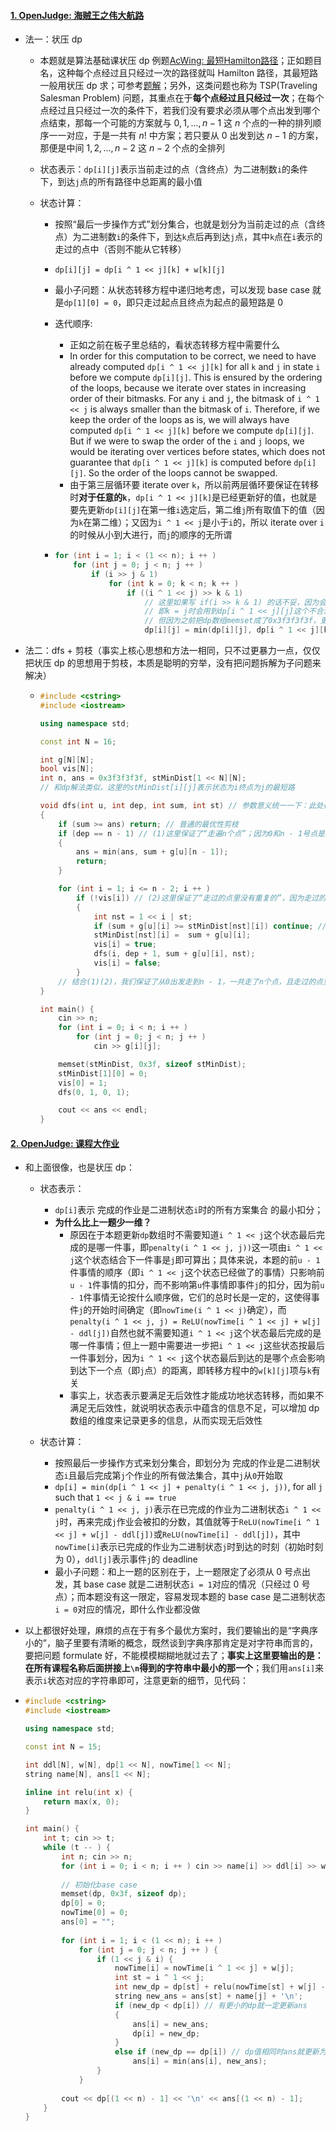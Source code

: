 #### [1. OpenJudge: 海贼王之伟大航路](http://cxsjsx.openjudge.cn/hw202316/C/)

- 法一：状压 dp 

  - 本题就是算法基础课状压 dp 例题[AcWing: 最短Hamilton路径](https://www.acwing.com/problem/content/93/)；正如题目名，这种每个点经过且只经过一次的路径就叫 Hamilton 路径，其最短路一般用状压 dp 求；可参考[题解](https://www.acwing.com/solution/content/15328/)；另外，这类问题也称为 TSP(Traveling Salesman Problem) 问题，其重点在于**每个点经过且只经过一次**；在每个点经过且只经过一次的条件下，若我们没有要求必须从哪个点出发到哪个点结束，那每一个可能的方案就与 $0,1,...,n-1$ 这 $n$ 个点的一种的排列顺序一一对应，于是一共有 $n!$ 中方案；若只要从 $0$ 出发到达 $n-1$ 的方案，那便是中间 $1, 2, ..., n - 2$ 这 $n - 2$ 个点的全排列

  - 状态表示：`dp[i][j]`表示当前走过的点（含终点）为二进制数`i`的条件下，到达`j`点的所有路径中总距离的最小值

  - 状态计算：

    - 按照“最后一步操作方式”划分集合，也就是划分为当前走过的点（含终点）为二进制数`i`的条件下，到达`k`点后再到达`j`点，其中`k`点在`i`表示的走过的点中（否则不能从它转移）

    - `dp[i][j] = dp[i ^ 1 << j][k] + w[k][j]`

    - 最小子问题：从状态转移方程中递归地考虑，可以发现 base case 就是`dp[1][0] = 0`，即只走过起点且终点为起点的最短路是 0

    - 迭代顺序: 

      - 正如之前在板子里总结的，看状态转移方程中需要什么
      - In order for this computation to be correct, we need to have already computed `dp[i ^ 1 << j][k]` for all `k` and `j` in state `i` before we compute `dp[i][j]`. This is ensured by the ordering of the loops, because we iterate over states in increasing order of their bitmasks. For any `i` and `j`, the bitmask of `i ^ 1 << j` is always smaller than the bitmask of `i`. Therefore, if we keep the order of the loops as is, we will always have computed `dp[i ^ 1 << j][k]` before we compute `dp[i][j]`. But if we were to swap the order of the `i` and `j` loops, we would be iterating over vertices before states, which does not guarantee that `dp[i ^ 1 << j][k]` is computed before `dp[i][j]`. So the order of the loops cannot be swapped.
      - 由于第三层循环要 iterate over `k`，所以前两层循环要保证在转移时**对于任意的`k`**，`dp[i ^ 1 << j][k]`是已经更新好的值，也就是要先更新`dp[i][j]`在第一维`i`选定后，第二维`j`所有取值下的值（因为`k`在第二维）；又因为`i ^ 1 << j`是小于`i`的，所以 iterate over `i`的时候从小到大进行，而`j`的顺序的无所谓

    - ```cpp
      for (int i = 1; i < (1 << n); i ++ )
          for (int j = 0; j < n; j ++ )
              if (i >> j & 1)
                  for (int k = 0; k < n; k ++ )
                      if ((i ^ 1 << j) >> k & 1) 
                          // 这里如果写 if(i >> k & 1) 的话不妥，因为会多从一种不合法状态中更新
                          // 即k = j时会用到dp[i ^ 1 << j][j]这个不合法状态
                          // 但因为之前把dp数组memset成了0x3f3f3f3f，更新时不会被使用，所以也能ac
                          dp[i][j] = min(dp[i][j], dp[i ^ 1 << j][k] + w[k][j]);
      ```

- 法二：dfs + 剪枝（事实上核心思想和方法一相同，只不过更暴力一点，仅仅把状压 dp 的思想用于剪枝，本质是聪明的穷举，没有把问题拆解为子问题来解决）

  - ```cpp
    #include <cstring>
    #include <iostream>
    
    using namespace std;
    
    const int N = 16;
    
    int g[N][N];
    bool vis[N];
    int n, ans = 0x3f3f3f3f, stMinDist[1 << N][N];
    // 和dp解法类似，这里的stMinDist[i][j]表示状态为i终点为j的最短路
    
    void dfs(int u, int dep, int sum, int st) // 参数意义统一一下：此处都表示“当前”状况，进到dfs就代表当前到点u，一共到了dep个点，总路径和为sum，二进制状态为st
    {
        if (sum >= ans) return; // 普通的最优性剪枝
        if (dep == n - 1) // (1)这里保证了“走遍n个点”；因为0和n - 1号点是必走的，走了n - 1个点后下一个再走到第n - 1号点（见下方）然后终止
        {
            ans = min(ans, sum + g[u][n - 1]);
            return;
        }
    
        for (int i = 1; i <= n - 2; i ++ )
            if (!vis[i]) // (2)这里保证了“走过的点里没有重复的”，因为走过的就不再走
            {   
                int nst = 1 << i | st;
                if (sum + g[u][i] >= stMinDist[nst][i]) continue; // 状压剪枝
                stMinDist[nst][i] =  sum + g[u][i];
                vis[i] = true;
                dfs(i, dep + 1, sum + g[u][i], nst);
                vis[i] = false;
            }
        // 结合(1)(2)，我们保证了从0出发走到n - 1，一共走了n个点，且走过的点里没有重复的，所以就是一条Hamilton路径
    }
    
    int main() {
        cin >> n;
        for (int i = 0; i < n; i ++ )
            for (int j = 0; j < n; j ++ )
                cin >> g[i][j];
    
        memset(stMinDist, 0x3f, sizeof stMinDist);
        stMinDist[1][0] = 0;
        vis[0] = 1;
        dfs(0, 1, 0, 1);
    
        cout << ans << endl;
    }
    ```



#### [2. OpenJudge: 课程大作业](http://cxsjsx.openjudge.cn/hw202315/D/)

- 和上面很像，也是状压 dp：

  - 状态表示：
    - `dp[i]`表示 完成的作业是二进制状态`i`时的所有方案集合 的最小扣分；
    - **为什么比上一题少一维？**
      - 原因在于本题更新`dp`数组时不需要知道`i ^ 1 << j`这个状态最后完成的是哪一件事，即`penalty(i ^ 1 << j, j))`这一项由`i ^ 1 << j`这个状态结合下一件事是`j`即可算出；具体来说，本题的前`u - 1`件事情的顺序（即`i ^ 1 << j`这个状态已经做了的事情）只影响前`u - 1`件事情的扣分，而不影响第`u`件事情即事件`j`的扣分，因为前`u - 1`件事情无论按什么顺序做，它们的总时长是一定的，这使得事件`j`的开始时间确定（即`nowTime(i ^ 1 << j)`确定），而`penalty(i ^ 1 << j, j) = ReLU(nowTime[i ^ 1 << j] + w[j] - ddl[j])`自然也就不需要知道`i ^ 1 << j`这个状态最后完成的是哪一件事情；但上一题中需要进一步把`i ^ 1 << j`这些状态按最后一件事划分，因为`i ^ 1 << j`这个状态最后到达的是哪个点会影响到达下一个点（即`j`点）的距离，即转移方程中的`w[k][j]`项与`k`有关
      - 事实上，状态表示要满足无后效性才能成功地状态转移，而如果不满足无后效性，就说明状态表示中蕴含的信息不足，可以增加 dp 数组的维度来记录更多的信息，从而实现无后效性

  - 状态计算：
    - 按照最后一步操作方式来划分集合，即划分为 完成的作业是二进制状态`i`且最后完成第`j`个作业的所有做法集合，其中`j`从`0`开始取
    - `dp[i] = min(dp[i ^ 1 << j] + penalty(i ^ 1 << j, j))`, for all `j` such that `1 << j & i == true`
    - `penalty(i ^ 1 << j, j)`表示在已完成的作业为二进制状态`i ^ 1 << j`时，再来完成`j`作业会被扣的分数，其值就等于`ReLU(nowTime[i ^ 1 << j] + w[j] - ddl[j])`或`ReLU(nowTime[i] - ddl[j])`，其中`nowTime[i]`表示已完成的作业为二进制状态`j`时到达的时刻（初始时刻为 0），`ddl[j]`表示事件`j`的 deadline
    - 最小子问题：和上一题的区别在于，上一题限定了必须从 0 号点出发，其 base case 就是二进制状态`i = 1`对应的情况（只经过 0 号点）；而本题没有这一限定，容易发现本题的 base case 是二进制状态`i = 0`对应的情况，即什么作业都没做

- 以上都很好处理，麻烦的点在于有多个最优方案时，我们要输出的是“字典序小的”，脑子里要有清晰的概念，既然谈到字典序那肯定是对字符串而言的，要把问题 formulate 好，不能模模糊糊地就过去了；**事实上这里要输出的是：在所有课程名称后面拼接上`\n`得到的字符串中最小的那一个**；我们用`ans[i]`来表示`i`状态对应的字符串即可，注意更新的细节，见代码：

- ```cpp
  #include <cstring>
  #include <iostream>
  
  using namespace std;
  
  const int N = 15;
  
  int ddl[N], w[N], dp[1 << N], nowTime[1 << N];
  string name[N], ans[1 << N];
  
  inline int relu(int x) {
      return max(x, 0);
  }
  
  int main() {
      int t; cin >> t;
      while (t -- ) {
          int n; cin >> n;
          for (int i = 0; i < n; i ++ ) cin >> name[i] >> ddl[i] >> w[i];
          
          // 初始化base case
          memset(dp, 0x3f, sizeof dp);
          dp[0] = 0;
          nowTime[0] = 0;
          ans[0] = "";
  		
          for (int i = 1; i < (1 << n); i ++ )
              for (int j = 0; j < n; j ++ ) {
                  if (1 << j & i) {
                      nowTime[i] = nowTime[i ^ 1 << j] + w[j];
                      int st = i ^ 1 << j;
                      int new_dp = dp[st] + relu(nowTime[st] + w[j] - ddl[j]);
                      string new_ans = ans[st] + name[j] + '\n';
                      if (new_dp < dp[i]) // 有更小的dp就一定更新ans
                      {
                          ans[i] = new_ans;
                          dp[i] = new_dp;
                      }
                      else if (new_dp == dp[i]) // dp值相同时ans就更新为（字典序）小的
                          ans[i] = min(ans[i], new_ans);  
                  }
              }
      
          cout << dp[(1 << n) - 1] << '\n' << ans[(1 << n) - 1];    
      }
  }
  ```

